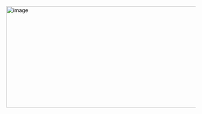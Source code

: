 <img width="963" height="269" alt="image" src="https://github.com/user-attachments/assets/84ac44f7-2224-4621-a53f-e3cee7666382" />
